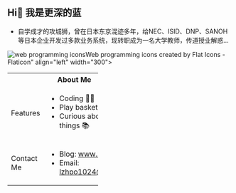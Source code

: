 ## Hi👋 我是更深的蓝

- 自学成才的攻城狮，曾在日本东京混迹多年，给NEC、ISID、DNP、SANOH等日本企业开发过多款业务系统，现转职成为一名大学教师，传道授业解惑...

<div>
    <img src="<a href="https://www.flaticon.com/free-icons/web-programming" title="web programming icons">Web programming icons created by Flat Icons - Flaticon</a>" align="left" width="300">
    <table style="width: calc(100% - 300px);">
        <tr>
          <th colspan=2>About Me</th>
        </tr>
        <tr>
            <td>Features</td>
            <td>
                <ul>
                    <li>Coding 👨‍💻</li>
                    <li>Play basketball 🏀</li>
                    <li>Curious about new things 📚</li>
                </ul>
            </td>
        </tr>
        <tr>
            <td>Contact Me</td>
            <td>
                <ul>
                    <li>Blog: <a href="http://www.lzhpo.com" target="_blank">www.lzhpo.com</a></li>
                    <li>Email: <a href="mailto:lzhpo1024@gmail.com">lzhpo1024@gmail.com</a></li>
                </ul>
            </td>
        </tr>
    </table>
</div>
